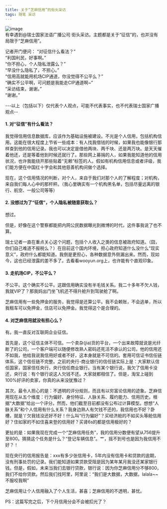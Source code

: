 ```yaml
---
title: 关于“芝麻信用”的街头采访
tags: 随笔 采访
--- 
```


![image](http://www.05sun.com/up/1506/2015063016471676038.jpg)    
有幸遇到@瑞士国家法语广播公司 街头采访。主题都是关于“征信”的，也并没有局限于“芝麻信用”。

<!--more-->

记者开门便问： “对征信什么看法？”  
“利国利民，好事啊。”  
“你不担心，个人隐私泄露么？”  
“早没什么隐私了，不担心。”  
“信用高就能用机场CIP通道，你没觉得不公平么？”  
“确实不公平啊，可问题是我能走CIP通道啊~”  
“采访结束，谢谢。”  
“谢谢。”  

---以上（包括以下）仅代表个人观点，可能不代表事实，也不代表瑞士国家广播观点--

#### 1. 对“征信”有什么看法？
我觉得信用信息数据库，应该作为基础设施被建设。不光是个人信用，包括机构信用。这能在很大程度上节省一些成本：有人找我借钱的时候，如果我也能像银行那样查到他的信用记录。我也可以决定是借他两块、两千块、还是两万块。是天天催着他还，还是等着他到时候还就行了。那些网上募捐的人，如果我能知道他的信用状况，也许我能绕开那些贴着“无赖”标签的人。假如有机构信用信息或者评级，我们能方便在中国红十字会和其他慈善机构间做个选择。

现在，这个信用情况的判断，对个人，来自于我们对那个人的了解程度；对机构，来自我们每人心中的那杆秤。（我心里确实有一个机构黑名单，包括尽量远离的银行、航空、一般公司等等）

#### 2. 没想过为了“征信”，个人隐私被随意获取么？
想过。

但是，好像在这个警察都能把内网公民数据曝光到微博的时代，这件事我说了也不算。

瑞士记者一直在重点关心这个问题，包括个人收入之类的信息被政府知道。（囧，你们自己难道不报税么？）在目前这个国内环境，担心政府知道什么没什么“现实意义”，政府什么都能知道。我倒是更担心，各种数据意外侧漏出来。然而，现如今，这也已经泄露的差不多了。去看看wooyun.org上，也许能有个直观印象。

#### 3. 走机场CIP，不公平么？
不公平。这个确实不公平。这跟信用确实没有半毛钱关系。我二十多年不欠人钱，我就VIP了？那我妈出门坐飞机还不得升舱升到驾驶舱了啊。

芝麻信用有一些免押金的服务，我觉得是还算公平。我不会赖账，不会逃单，所以我租车可以免押金，住店可以免押金。我觉得这个是合理的。


#### 4. 对芝麻信用就没有担心么？
有。我一直反对互联网企业征信。

首先是，这个征信主体不可信。一个卖杂(jia)货的平台，一个出来故障就说是光纤断了的公司，一个客户端可以随便修改熟人密码还死活不承认的公司，他的信用还不如我，他给我说我信用好或者不好，这本身就是不可信的。套用可信证书信任链体系，这个信任链不完整。之前的央行-商业银行的信任链实际上是：大家默认信任国家，国家信任央行，央行信任商业银行。当有某个银行说，我欠了信用卡没还，央行说：有个银行说这人欠钱不还。大家就都相信了。但是，淘宝上碰到100%好评的卖家，你真的从来没犹豫过？

其次，最令人担心的是：不透明的评分规则，而且有以穷富论信用的迹象。芝麻信用现在从五个维度：行为偏好、身份特征、人脉关系、履约能力、信用历史。根据“大数据”给出一个评分。然而，他们截至目前都没有公布过计算模型。想想“人脉关系”和个人信用有什么关系？我身边熟人有欠钱不还的，我信用也不好？卧槽，就是丫欠我钱没还好不好！什么叫“行为偏好”？买经济舱的不如买头等舱信用好？住如家的不如住喜来登的信用好？买肾6s的都是信用极好的？

更扯的是：如果我现在完成一个“芝麻信用任务”，我的信用分数便有望从756提升至800。猜猜这个任务是什么？“登记车辆信息”。艹，摇不到号也是因为我信用不好？！

现在央行的信用报告是：xxx有多少张信用卡，5年内没有信用卡和贷款的逾期，没有刑事处罚的记录。我们能知道如果贷款受阻是因为某年某月我没还某家银行钱。但是，假如，未来当我们去银行贷款，银行说：因为你芝麻信用分不够800，我们不给你贷款。然后我们找阿里，阿里说：“我们是大数据，大数据，lalala~~不服咬我啊”

芝麻信用让个人信用融入了个人生活，甚喜；芝麻信用的不透明，甚忧。

PS：这篇写完之后，下个月信用分会不会被扣光了？